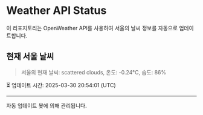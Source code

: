 
# Weather API Status

이 리포지토리는 OpenWeather API를 사용하여 서울의 날씨 정보를 자동으로 업데이트합니다.

## 현재 서울 날씨
> 서울의 현재 날씨: scattered clouds, 온도: -0.24°C, 습도: 86%

⏳ 업데이트 시간: 2025-03-30 20:54:01 (UTC)

---
자동 업데이트 봇에 의해 관리됩니다.
